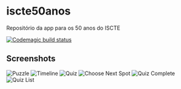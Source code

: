 # iscte50anos
Repositório da app para os 50 anos do ISCTE


[![Codemagic build status](https://api.codemagic.io/apps/6202c903ce959066b5990794/6202c903ce959066b5990793/status_badge.svg)](https://codemagic.io/apps/6202c903ce959066b5990794/6202c903ce959066b5990793/latest_build)


## Screenshots
![Puzzle](Resources/Screenshots/puzzle.png)
![Timeline](Resources/Screenshots/timeline.png)
![Quiz](Resources/Screenshots/quiz.png)
![Choose Next Spot](Resources/Screenshots/chooseNextSpot.png)
![Quiz Complete](Resources/Screenshots/quizComplete.png)
![Quiz List](Resources/Screenshots/quizList.png)
